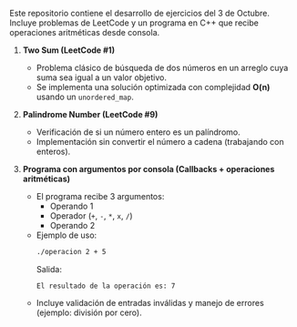 Este repositorio contiene el desarrollo de ejercicios del 3 de Octubre. Incluye problemas de LeetCode y un programa en C++ que recibe operaciones aritméticas desde consola.
1. **Two Sum (LeetCode #1)**
   - Problema clásico de búsqueda de dos números en un arreglo cuya suma sea igual a un valor objetivo.
   - Se implementa una solución optimizada con complejidad **O(n)** usando un `unordered_map`.

2. **Palindrome Number (LeetCode #9)**
   - Verificación de si un número entero es un palíndromo.
   - Implementación sin convertir el número a cadena (trabajando con enteros).

3. **Programa con argumentos por consola (Callbacks + operaciones aritméticas)**
   - El programa recibe 3 argumentos:
     - Operando 1
     - Operador (`+`, `-`, `*`, `x`, `/`)
     - Operando 2
   - Ejemplo de uso:
     ```bash
     ./operacion 2 + 5
     ```
     Salida:
     ```
     El resultado de la operación es: 7
     ```
   - Incluye validación de entradas inválidas y manejo de errores (ejemplo: división por cero).
